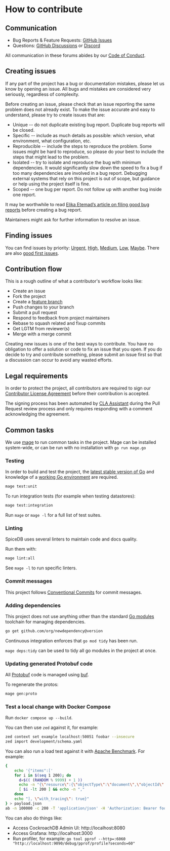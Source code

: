 # How to contribute

## Communication

- Bug Reports & Feature Requests: [GitHub Issues]
- Questions: [GitHub Discussions] or [Discord]

All communication in these forums abides by our [Code of Conduct].

[GitHub Issues]: https://github.com/authzed/spicedb/issues
[Code of Conduct]: CODE-OF-CONDUCT.md
[Github Discussions]: https://github.com/orgs/authzed/discussions/new?category=q-a
[Discord]: https://authzed.com/discord

## Creating issues

If any part of the project has a bug or documentation mistakes, please let us know by opening an issue.
All bugs and mistakes are considered very seriously, regardless of complexity.

Before creating an issue, please check that an issue reporting the same problem does not already exist.
To make the issue accurate and easy to understand, please try to create issues that are:

- Unique -- do not duplicate existing bug report.
  Duplicate bug reports will be closed.
- Specific -- include as much details as possible: which version, what environment, what configuration, etc.
- Reproducible -- include the steps to reproduce the problem.
  Some issues might be hard to reproduce, so please do your best to include the steps that might lead to the problem.
- Isolated -- try to isolate and reproduce the bug with minimum dependencies.
  It would significantly slow down the speed to fix a bug if too many dependencies are involved in a bug report.
  Debugging external systems that rely on this project is out of scope, but guidance or help using the project itself is fine.
- Scoped -- one bug per report.
  Do not follow up with another bug inside one report.

It may be worthwhile to read [Elika Etemad’s article on filing good bug reports][filing-good-bugs] before creating a bug report.

Maintainers might ask for further information to resolve an issue.

[filing-good-bugs]: http://fantasai.inkedblade.net/style/talks/filing-good-bugs/

## Finding issues

You can find issues by priority: [Urgent], [High], [Medium], [Low], [Maybe].
There are also [good first issues].

[Urgent]: https://github.com/authzed/spicedb/labels/priority%2F0%20urgent
[High]: https://github.com/authzed/spicedb/labels/priority%2F1%20high
[Medium]: https://github.com/authzed/spicedb/labels/priority%2F2%20medium
[Low]: https://github.com/authzed/spicedb/labels/priority%2F3%20low
[Maybe]: https://github.com/authzed/spicedb/labels/priority%2F4%20maybe
[good first issues]: https://github.com/authzed/spicedb/labels/hint%2Fgood%20first%20issue

## Contribution flow

This is a rough outline of what a contributor's workflow looks like:

- Create an issue
- Fork the project
- Create a [feature branch]
- Push changes to your branch
- Submit a pull request
- Respond to feedback from project maintainers
- Rebase to squash related and fixup commits
- Get LGTM from reviewer(s)
- Merge with a merge commit

Creating new issues is one of the best ways to contribute.
You have no obligation to offer a solution or code to fix an issue that you open.
If you do decide to try and contribute something, please submit an issue first so that a discussion can occur to avoid any wasted efforts.

[feature branch]: https://www.atlassian.com/git/tutorials/comparing-workflows/feature-branch-workflow

## Legal requirements

In order to protect the project, all contributors are required to sign our [Contributor License Agreement][cla] before their contribution is accepted.

The signing process has been automated by [CLA Assistant][cla-assistant] during the Pull Request review process and only requires responding with a comment acknowledging the agreement.

[cla]: https://github.com/authzed/cla/blob/main/v2/icla.md
[cla-assistant]: https://github.com/cla-assistant/cla-assistant

## Common tasks

We use [mage](https://magefile.org/#installation) to run common tasks in the project.
Mage can be installed system-wide, or can be run with no installation with `go run mage.go`

### Testing

In order to build and test the project, the [latest stable version of Go] and knowledge of a [working Go environment] are required.

[latest stable version of Go]: https://golang.org/dl
[working Go environment]: https://golang.org/doc/code.html

```sh
mage test:unit
```

To run integration tests (for example when testing datastores):

```sh
mage test:integration
```

Run `mage` or `mage -l` for a full list of test suites.

### Linting

SpiceDB uses several linters to maintain code and docs quality.

Run them with:

```sh
mage lint:all
```

See `mage -l` to run specific linters.

### Commit messages

This project follows [Conventional Commits](https://www.conventionalcommits.org/en/v1.0.0/) for commit messages.

### Adding dependencies

This project does not use anything other than the standard [Go modules] toolchain for managing dependencies.

[Go modules]: https://golang.org/ref/mod

```sh
go get github.com/org/newdependency@version
```

Continuous integration enforces that `go mod tidy` has been run.

`mage deps:tidy` can be used to tidy all go modules in the project at once.

### Updating generated Protobuf code

All [Protobuf] code is managed using [buf].

To regenerate the protos:

```sh
mage gen:proto
```

[Protobuf]: https://developers.google.com/protocol-buffers/
[buf]: https://docs.buf.build/installation

### Test a local change with Docker Compose

Run `docker compose up --build`.

You can then use `zed` against it, for example:

```sh
zed context set example localhost:50051 foobar --insecure
zed import development/schema.yaml
```

You can also run a load test against it with [Apache Benchmark](https://httpd.apache.org/docs/2.4/programs/ab.html). For example:

```sh
{
    echo '{"items":['
    for i in $(seq 1 200); do
      d=$(( (RANDOM % 9999) + 1 ))
      echo -n "{\"resource\":{\"objectType\":\"document\",\"objectId\": \"${d}\"}, \"permission\":\"view\",\"subject\":{ \"object\": {\"objectType\": \"user\", \"objectId\": \"1\"}}}"
      [ $i -lt 200 ] && echo -n ","
    done
    echo "], \"with_tracing\": true}"
} > payload.json
ab -n 100000 -c 200 -T 'application/json' -H 'Authorization: Bearer foobar' -p payload.json http://localhost:8443/v1/permissions/checkbulk
```

You can also do things like:

- Access CockroachDB Admin UI: http://localhost:8080
- Access Grafana: http://localhost:3000
- Run profiler, for example: `go tool pprof --http=:6060 "http://localhost:9090/debug/pprof/profile?seconds=60"`
